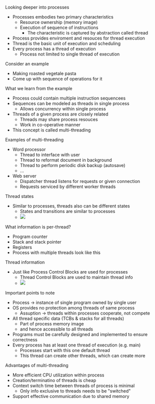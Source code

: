 Looking deeper into processes
 - Processes embodies two primary characteristics
	 - Resource ownership (memory image)
	 - Execution of sequence of instructions
		 - The characteristic is captured by abstraction called thread
- Process provides enviroment and resouces for thread execution 
- Thread is the basic unit of execution and scheduling
- Every process has a thread of execution 
	- Process not limited to single thread of execution 

Consider an example
 - Making roasted vegetale pasta
 - Come up with sequence of operations for it 

What we learn from the example
 - Process could contain multiple instruction sequencees
 - Sequences can be modeled as threads in single process
	 - Allows concurrency within single process
- Threads of a given process are closely related 
	- Threads may share process resouces
	- Work in co-operative manner
- This concept is called multi-threading

Examples of multi-threading
- Word processor
	- Thread to interface with user
	- Thread to reformat document in background
	- Thread to perform periodic disk backup (autosave)
	- ...
- Web server
	- Dispatcher thread listens for requests or given connection 
	- Requests serviced by different worker threads

Thread states
 - Similar to processes, threads also can be different states
	 - States and transitions are similar to processes
	 - ![](Pasted%20image%2020240129172724.png)

What information is per-thread?
 - Program counter
 - Stack and stack pointer
 - Registers
 - Process with multiple threads look like this 

Thread information 
 - Just like Process Control Blocks are used for processes
	 - Thread Control Blocks are used to maintain thread info
	 - ![](Pasted%20image%2020240129172919.png)

Important points to note
 - Process -> instance of single program owned by single user
 - OS provides no protection among threads of same process
	 - Assuption -> threads within processes cooperate, not compete 
- All thread specific data (TCBs & stacks for all threads)
	- Part of process memory image
	- and hence accessible to all threads
- Programs must be carefully designed and implemented to ensure correctness
- Every process has at least one thread of execution (e.g. main)
	- Processes start with this one default thread
	- This thread can create other threads, which can create more

Advantages of multi-threading
 - More efficient CPU utilization within process
 - Creation/terminatino of threads is cheap
 - Context switch time between threads of process is minimal 
	 - Only info exclusive to threads needs to be "switched"
- Support effective communication due to shared memory 
